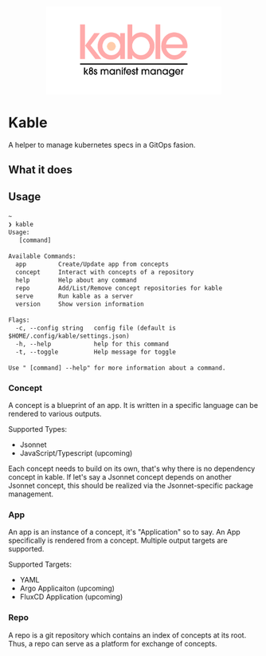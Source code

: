 <p align="center">
	<img src="./assets/kable.png" width="70%" align="center" alt="kable-logo">
</p>

# Kable

A helper to manage kubernetes specs in a GitOps fasion. 

## What it does


## Usage

```
~ 
❯ kable        
Usage:
   [command]

Available Commands:
  app         Create/Update app from concepts
  concept     Interact with concepts of a repository
  help        Help about any command
  repo        Add/List/Remove concept repositories for kable
  serve       Run kable as a server
  version     Show version information

Flags:
  -c, --config string   config file (default is $HOME/.config/kable/settings.json)
  -h, --help            help for this command
  -t, --toggle          Help message for toggle

Use " [command] --help" for more information about a command.
```

### Concept

A concept is a blueprint of an app. It is written in a specific language can be rendered to various outputs.

Supported Types:
* Jsonnet
* JavaScript/Typescript (upcoming)

Each concept needs to build on its own, that's why there is no dependency concept in kable. If let's say a Jsonnet concept depends on another Jsonnet concept, this should be realized via the Jsonnet-specific package management.

### App

An app is an instance of a concept, it's "Application" so to say. An App specifically is rendered from a concept. Multiple output targets are supported.

Supported Targets:
* YAML
* Argo Applicaiton (upcoming)
* FluxCD Application (upcoming)

### Repo 

A repo is a git repository which contains an index of concepts at its root. Thus, a repo can serve as a platform for exchange of concepts.
